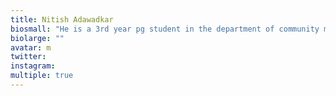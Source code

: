 ```yaml
---
title: Nitish Adawadkar 
biosmall: "He is a 3rd year pg student in the department of community medicine at Government Medical College, Ratlam"
biolarge: ""
avatar: m
twitter:
instagram:
multiple: true
---
```

